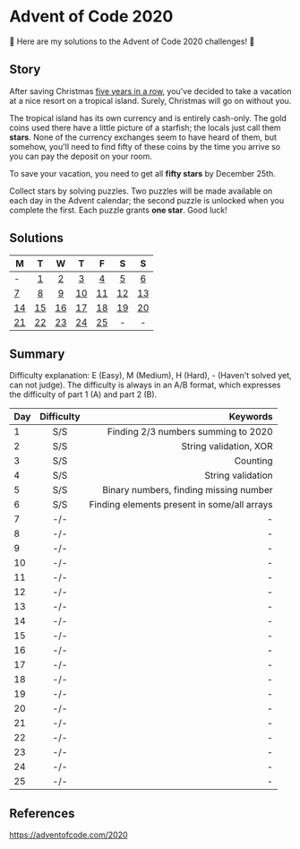 # Advent of Code 2020
🎄 Here are my solutions to the Advent of Code 2020 challenges! 🎄

## Story
After saving Christmas [five years in a row](https://adventofcode.com/events), you've decided to take a vacation at a nice resort on a tropical island. Surely, Christmas will go on without you.

The tropical island has its own currency and is entirely cash-only. The gold coins used there have a little picture of a starfish; the locals just call them **stars**. None of the currency exchanges seem to have heard of them, but somehow, you'll need to find fifty of these coins by the time you arrive so you can pay the deposit on your room.

To save your vacation, you need to get all **fifty stars** by December 25th.

Collect stars by solving puzzles. Two puzzles will be made available on each day in the Advent calendar; the second puzzle is unlocked when you complete the first. Each puzzle grants **one star**. Good luck!

## Solutions
| M | T | W | T | F | S | S |
|---|:---:|:---:|:---:|:---:|:---:|:---:|
| - | [1](/2020/Day-1) | [2](/2020/Day-2) | [3](/2020/Day-3) | [4](/2020/Day-4) | [5](/2020/Day-5) | [6](/2020/Day-6) |
| [7](/2020/Day-7) | [8](/2020/Day-8) | [9](/2020/Day-9) | [10](/2020/Day-10) | [11](/2020/Day-11) | [12](/2020/Day-12) | [13](/2020/Day-13) |
| [14](/2020/Day-14) | [15](/2020/Day-15) | [16](/2020/Day-16) | [17](/2020/Day-17) | [18](/2020/Day-18) | [19](/2020/Day-19) | [20](/2020/Day-20) |
| [21](/2020/Day-21) | [22](/2020/Day-22) | [23](/2020/Day-23) | [24](/2020/Day-24) | [25](/2020/Day-25) | - | - |

## Summary
Difficulty explanation: E (Easy), M (Medium), H (Hard), - (Haven't solved yet, can not judge). The difficulty is always in an A/B format, which expresses the difficulty of part 1 (A) and part 2 (B).

| Day | Difficulty | Keywords |
| --- |:--------:| -------------------------------:|
|  1  |   S/S    | Finding 2/3 numbers summing to 2020 |
|  2  |   S/S    | String validation, XOR |
|  3  |   S/S    | Counting |
|  4  |   S/S    | String validation |
|  5  |   S/S    | Binary numbers, finding missing number |
|  6  |   S/S    | Finding elements present in some/all arrays |
|  7  |   -/-    | - |
|  8  |   -/-    | - |
|  9  |   -/-    | - |
| 10  |   -/-    | - |
| 11  |   -/-    | - |
| 12  |   -/-    | - |
| 13  |   -/-    | - |
| 14  |   -/-    | - |
| 15  |   -/-    | - |
| 16  |   -/-    | - |
| 17  |   -/-    | - |
| 18  |   -/-    | - |
| 19  |   -/-    | - |
| 20  |   -/-    | - |
| 21  |   -/-    | - |
| 22  |   -/-    | - |
| 23  |   -/-    | - |
| 24  |   -/-    | - |
| 25  |   -/-    | - |

## References
https://adventofcode.com/2020